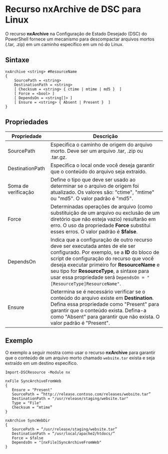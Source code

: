 # Recurso nxArchive de DSC para Linux

O recurso **nxArchive** na Configuração de Estado Desejado (DSC) do PowerShell fornece um mecanismo para descompactar arquivos mortos (.tar, .zip) em um caminho específico em um nó do Linux.

## Sintaxe

```
nxArchive <string> #ResourceName
{
    SourcePath = <string>
    DestinationPath = <string>
    [ Checksum = <string> { ctime | mtime | md5 }  ]
    [ Force = <bool> ]
    [ DependsOn = <string[]> ]
    [ Ensure = <string> { Absent | Present }  ]
}
```

## Propriedades

|  Propriedade |  Descrição | 
|---|---|
| SourcePath| Especifica o caminho de origem do arquivo morto. Deve ser um arquivo .tar, .zip ou .tar.gz. | 
| DestinationPath| Especifica o local onde você deseja garantir que o conteúdo do arquivo seja extraído.| 
| Soma de verificação| Define o tipo que deve ser usado ao determinar se o arquivo de origem foi atualizado. Os valores são: "ctime", "mtime" ou "md5". O valor padrão é "md5".| 
| Force| Determinadas operações de arquivo (como substituição de um arquivo ou exclusão de um diretório que não esteja vazio) resultarão em erro. O uso da propriedade **Force** substitui esses erros. O valor padrão é **$false**.| 
| DependsOn | Indica que a configuração de outro recurso deve ser executada antes de ele ser configurado. Por exemplo, se a **ID** do bloco de script de configuração do recurso que você deseja executar primeiro for **ResourceName** e seu tipo for **ResourceType**, a sintaxe para usar essa propriedade será `DependsOn = "[ResourceType]ResourceName"`.| 
| Ensure| Determina se é necessário verificar se o conteúdo do arquivo existe em **Destination**. Defina essa propriedade como "Present" para garantir que o conteúdo exista. Defina-a como "Absent" para garantir que não exista. O valor padrão é "Present".| 

## Exemplo

O exemplo a seguir mostra como usar o recurso **nxArchive** para garantir que o conteúdo de um arquivo morto chamado `website.tar` exista e seja extraído em um destino específico.

```
Import-DSCResource -Module nx 

nxFile SyncArchiveFromWeb
{
   Ensure = "Present"
   SourcePath = “http://release.contoso.com/releases/website.tar”
   DestinationPath = "/usr/release/staging/website.tar"
   Type = "File"
   Checksum = “mtime”
}

nxArchive SyncWebDir
{
   SourcePath = “/usr/release/staging/website.tar”
   DestinationPath = “/usr/local/apache2/htdocs/”
   Force = $false
   DependsOn = "[nxFile]SyncArchiveFromWeb"
} 
```
<!--HONumber=Feb16_HO4-->
